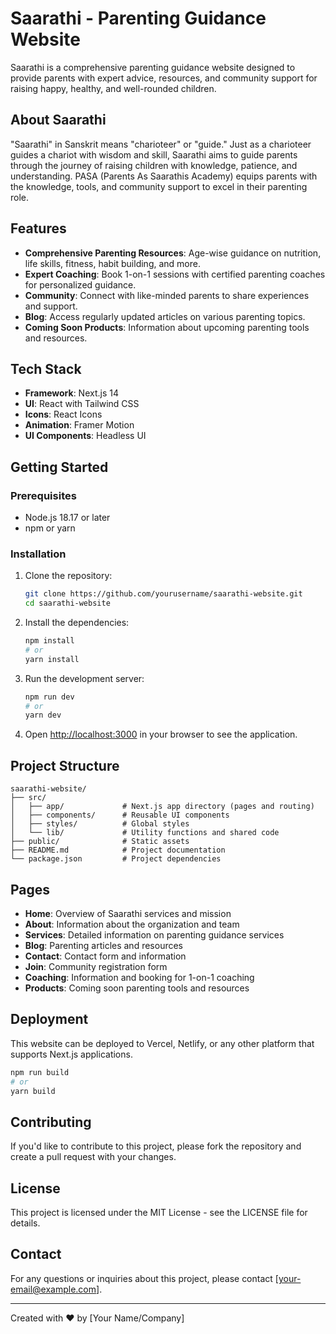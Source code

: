 # Saarathi - Parenting Guidance Website

Saarathi is a comprehensive parenting guidance website designed to provide parents with expert advice, resources, and community support for raising happy, healthy, and well-rounded children.

## About Saarathi

"Saarathi" in Sanskrit means "charioteer" or "guide." Just as a charioteer guides a chariot with wisdom and skill, Saarathi aims to guide parents through the journey of raising children with knowledge, patience, and understanding. PASA (Parents As Saarathis Academy) equips parents with the knowledge, tools, and community support to excel in their parenting role.

## Features

- **Comprehensive Parenting Resources**: Age-wise guidance on nutrition, life skills, fitness, habit building, and more.
- **Expert Coaching**: Book 1-on-1 sessions with certified parenting coaches for personalized guidance.
- **Community**: Connect with like-minded parents to share experiences and support.
- **Blog**: Access regularly updated articles on various parenting topics.
- **Coming Soon Products**: Information about upcoming parenting tools and resources.

## Tech Stack

- **Framework**: Next.js 14
- **UI**: React with Tailwind CSS
- **Icons**: React Icons
- **Animation**: Framer Motion
- **UI Components**: Headless UI

## Getting Started

### Prerequisites

- Node.js 18.17 or later
- npm or yarn

### Installation

1. Clone the repository:
   ```bash
   git clone https://github.com/yourusername/saarathi-website.git
   cd saarathi-website
   ```

2. Install the dependencies:
   ```bash
   npm install
   # or
   yarn install
   ```

3. Run the development server:
   ```bash
   npm run dev
   # or
   yarn dev
   ```

4. Open [http://localhost:3000](http://localhost:3000) in your browser to see the application.

## Project Structure

```
saarathi-website/
├── src/
│   ├── app/             # Next.js app directory (pages and routing)
│   ├── components/      # Reusable UI components
│   ├── styles/          # Global styles
│   └── lib/             # Utility functions and shared code
├── public/              # Static assets
├── README.md            # Project documentation
└── package.json         # Project dependencies
```

## Pages

- **Home**: Overview of Saarathi services and mission
- **About**: Information about the organization and team
- **Services**: Detailed information on parenting guidance services
- **Blog**: Parenting articles and resources
- **Contact**: Contact form and information
- **Join**: Community registration form
- **Coaching**: Information and booking for 1-on-1 coaching
- **Products**: Coming soon parenting tools and resources

## Deployment

This website can be deployed to Vercel, Netlify, or any other platform that supports Next.js applications.

```bash
npm run build
# or
yarn build
```

## Contributing

If you'd like to contribute to this project, please fork the repository and create a pull request with your changes.

## License

This project is licensed under the MIT License - see the LICENSE file for details.

## Contact

For any questions or inquiries about this project, please contact [your-email@example.com].

---

Created with ❤️ by [Your Name/Company]
